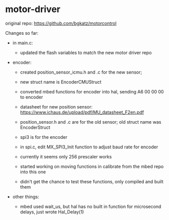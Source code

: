 # motor-driver

original repo: https://github.com/bgkatz/motorcontrol

Changes so far:
- in main.c:
	- updated the flash variables to match the new motor driver repo
  
- encoder:
	- created position_sensor_icmu.h and .c for the new sensor; 
	- new struct name is EncoderCMUStruct
	- converted mbed functions for encoder into hal, sending A6 00 00 00 to encoder
	- datasheet for new position sensor: https://www.ichaus.de/upload/pdf/MU_datasheet_F2en.pdf 
	- position_sensor.h and .c are for the old sensor; old struct name was EncoderStruct
	
	- spi3 is for the encoder
	- in spi.c, edit MX_SPI3_Init function to adjust baud rate for encoder
	- currently it seems only 256 prescaler works
	
 	- started working on moving functions in calibrate from the mbed repo into this one
  	- didn't get the chance to test these functions, only compiled and built them

- other things:
	- mbed used wait_us, but hal has no built in function for microsecond delays, just wrote Hal_Delay(1) 
